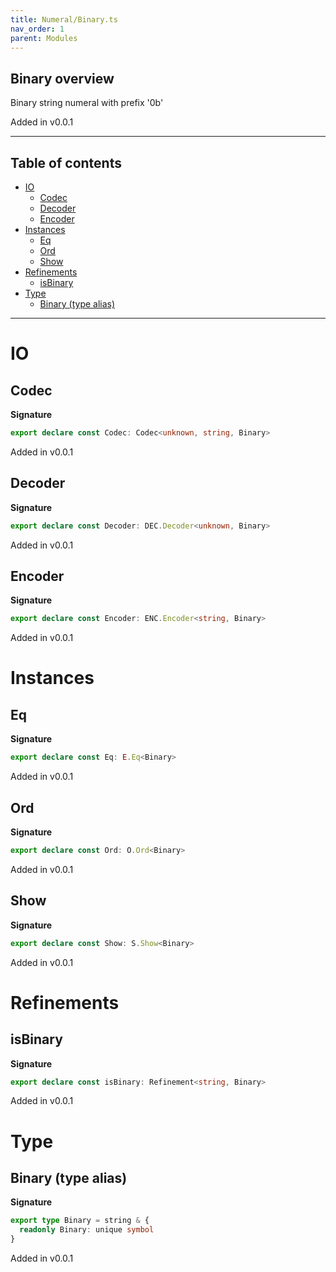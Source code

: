 ```yaml
---
title: Numeral/Binary.ts
nav_order: 1
parent: Modules
---
```


## Binary overview

Binary string numeral with prefix '0b'

Added in v0.0.1

---

<h2 class="text-delta">Table of contents</h2>

- [IO](#io)
  - [Codec](#codec)
  - [Decoder](#decoder)
  - [Encoder](#encoder)
- [Instances](#instances)
  - [Eq](#eq)
  - [Ord](#ord)
  - [Show](#show)
- [Refinements](#refinements)
  - [isBinary](#isbinary)
- [Type](#type)
  - [Binary (type alias)](#binary-type-alias)

---

# IO

## Codec

**Signature**

```ts
export declare const Codec: Codec<unknown, string, Binary>
```

Added in v0.0.1

## Decoder

**Signature**

```ts
export declare const Decoder: DEC.Decoder<unknown, Binary>
```

Added in v0.0.1

## Encoder

**Signature**

```ts
export declare const Encoder: ENC.Encoder<string, Binary>
```

Added in v0.0.1

# Instances

## Eq

**Signature**

```ts
export declare const Eq: E.Eq<Binary>
```

Added in v0.0.1

## Ord

**Signature**

```ts
export declare const Ord: O.Ord<Binary>
```

Added in v0.0.1

## Show

**Signature**

```ts
export declare const Show: S.Show<Binary>
```

Added in v0.0.1

# Refinements

## isBinary

**Signature**

```ts
export declare const isBinary: Refinement<string, Binary>
```

Added in v0.0.1

# Type

## Binary (type alias)

**Signature**

```ts
export type Binary = string & {
  readonly Binary: unique symbol
}
```

Added in v0.0.1
